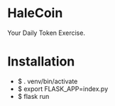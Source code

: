 # HaleCoin

Your Daily Token Exercise.

# Installation

* $ . venv/bin/activate
* $ export FLASK_APP=index.py
* $ flask run
